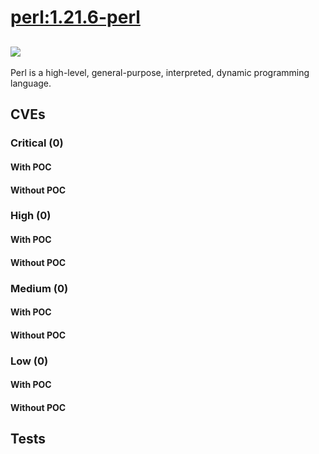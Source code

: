 # [perl:1.21.6-perl](https://hub.docker.com/_/perl?tab=tags)
![](https://img.shields.io/static/v1?label=tag&message=1.21.6-perl&color=blue)
---
<p>
Perl is a high-level, general-purpose, interpreted, dynamic programming language.
</p>

## CVEs
### Critical (0)
#### With POC

#### Without POC


### High (0)
#### With POC

#### Without POC


### Medium (0)
#### With POC

#### Without POC


### Low (0)
#### With POC

#### Without POC


## Tests
